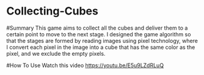 # Collecting-Cubes
#Summary
This game aims to collect all the cubes and deliver them to a certain point to move to the next stage.
I designed the game algorithm so that the stages are formed by reading images using pixel technology, where I convert each pixel in the image into a cube that has the same color as the pixel, and we exclude the empty pixels.

#How To Use
Watch this video https://youtu.be/E5u9LZdRLuQ

